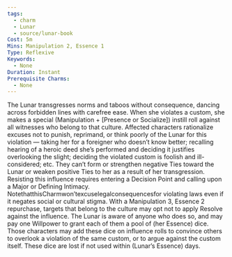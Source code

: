 ```yaml
---
tags:
  - charm
  - Lunar
  - source/lunar-book
Cost: 5m
Mins: Manipulation 2, Essence 1
Type: Reflexive
Keywords:
  - None
Duration: Instant
Prerequisite Charms:
  - None
---
```

The Lunar transgresses norms and taboos without consequence, dancing across forbidden lines with carefree ease. When she violates a custom, she makes a special (Manipulation + [Presence or Socialize]) instill roll against all witnesses who belong to that culture. Affected characters rationalize excuses not to punish, reprimand, or think poorly of the Lunar for this violation — taking her for a foreigner who doesn’t know better; recalling hearing of a heroic deed she’s performed and deciding it justifies overlooking the slight; deciding the violated custom is foolish and ill-considered; etc. They can’t form or strengthen negative Ties toward the Lunar or weaken positive Ties to her as a result of her transgression. Resisting this influence requires entering a Decision Point and calling upon a Major or Defining Intimacy. NotethatthisCharmwon’texcuselegalconsequencesfor violating laws even if it negates social or cultural stigma. With a Manipulation 3, Essence 2 repurchase, targets that belong to the culture may opt not to apply Resolve against the influence. The Lunar is aware of anyone who does so, and may pay one Willpower to grant each of them a pool of (her Essence) dice. Those characters may add these dice on influence rolls to convince others to overlook a violation of the same custom, or to argue against the custom itself. These dice are lost if not used within (Lunar’s Essence) days.
